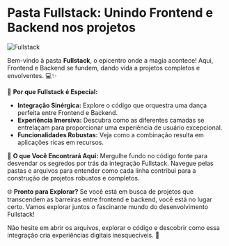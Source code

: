 # Pasta Fullstack: Unindo Frontend e Backend nos projetos

![Fullstack](link-para-imagem.gif)

Bem-vindo à pasta **Fullstack**, o epicentro onde a magia acontece! Aqui, Frontend e Backend se fundem, dando vida a projetos completos e envolventes. 💻✨

🚀 **Por que Fullstack é Especial:**
- **Integração Sinérgica:** Explore o código que orquestra uma dança perfeita entre Frontend e Backend.
- **Experiência Imersiva:** Descubra como as diferentes camadas se entrelaçam para proporcionar uma experiência de usuário excepcional.
- **Funcionalidades Robustas:** Veja como a combinação resulta em aplicações ricas em recursos.

🔗 **O que Você Encontrará Aqui:**
Mergulhe fundo no código fonte para desvendar os segredos por trás da integração Fullstack. Navegue pelas pastas e arquivos para entender como cada linha contribui para a construção de projetos robustos e completos.

🌐 **Pronto para Explorar?**
Se você está em busca de projetos que transcendem as barreiras entre frontend e backend, você está no lugar certo. Vamos explorar juntos o fascinante mundo do desenvolvimento Fullstack!

Não hesite em abrir os arquivos, explorar o código e descobrir como essa integração cria experiências digitais inesquecíveis. 🌟
